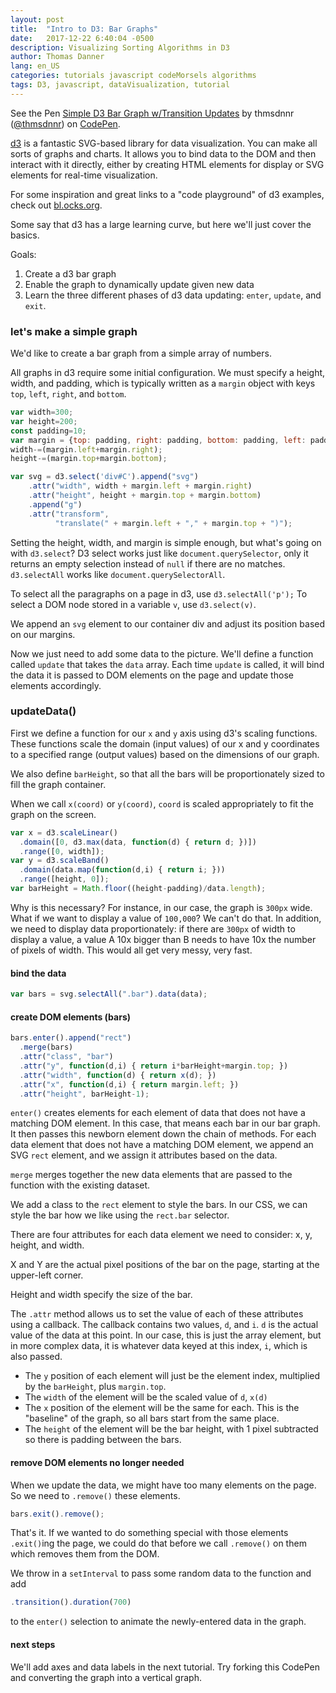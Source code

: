 ```yaml
---
layout: post
title:  "Intro to D3: Bar Graphs"
date:   2017-12-22 6:40:04 -0500
description: Visualizing Sorting Algorithms in D3
author: Thomas Danner
lang: en_US
categories: tutorials javascript codeMorsels algorithms
tags: D3, javascript, dataVisualization, tutorial
---
```


<p data-height="300" data-theme-id="32039" data-slug-hash="jYVBag" data-default-tab="js,result" data-user="thmsdnnr" data-embed-version="2" data-pen-title="Simple D3 Bar Graph w/Transition Updates" class="codepen">See the Pen <a href="https://codepen.io/thmsdnnr/pen/jYVBag/">Simple D3 Bar Graph w/Transition Updates</a> by thmsdnnr (<a href="https://codepen.io/thmsdnnr">@thmsdnnr</a>) on <a href="https://codepen.io">CodePen</a>.</p>
<script async src="https://production-assets.codepen.io/assets/embed/ei.js"></script>

[d3](https://d3js.org/) is a fantastic SVG-based library for data visualization. You can make all sorts of graphs and charts. It allows you to bind data to the DOM and then interact with it directly, either by creating HTML elements for display or SVG elements for real-time visualization.

For some inspiration and great links to a "code playground" of d3 examples, check out [bl.ocks.org](https://bl.ocks.org).

Some say that d3 has a large learning curve, but here we'll just cover the basics.

Goals:

1. Create a d3 bar graph
2. Enable the graph to dynamically update given new data
3. Learn the three different phases of d3 data updating: `enter`, `update`, and `exit`.

### let's make a simple graph

We'd like to create a bar graph from a simple array of numbers.

All graphs in d3 require some initial configuration. We must specify a height, width, and padding, which is typically written as a `margin` object with keys `top`, `left`, `right`, and `bottom`.

```javascript
var width=300;
var height=200;
const padding=10;
var margin = {top: padding, right: padding, bottom: padding, left: padding};
width-=(margin.left+margin.right);
height-=(margin.top+margin.bottom);

var svg = d3.select('div#C').append("svg")
    .attr("width", width + margin.left + margin.right)
    .attr("height", height + margin.top + margin.bottom)
    .append("g")
    .attr("transform",
          "translate(" + margin.left + "," + margin.top + ")");
```

Setting the height, width, and margin is simple enough, but what's going on with `d3.select`? D3 select works just like `document.querySelector`, only it returns an empty selection instead of `null` if there are no matches. `d3.selectAll` works like `document.querySelectorAll`.

To select all the paragraphs on a page in d3, use `d3.selectAll('p');` To select a DOM node stored in a variable `v`, use `d3.select(v)`.

We append an `svg` element to our container div and adjust its position based on our margins.

Now we just need to add some data to the picture. We'll define a function called `update` that takes the `data` array. Each time `update` is called, it will bind the data it is passed to DOM elements on the page and update those elements accordingly.

### updateData()

First we define a function for our `x` and `y` axis using d3's scaling functions. These functions scale the domain (input values) of our x and y coordinates to a specified range (output values) based on the dimensions of our graph.

We also define `barHeight`, so that all the bars will be proportionately sized to fill the graph container.

When we call `x(coord)` or `y(coord)`, `coord` is scaled appropriately to fit the graph on the screen.

```javascript
var x = d3.scaleLinear()
  .domain([0, d3.max(data, function(d) { return d; })])
  .range([0, width]);
var y = d3.scaleBand()
  .domain(data.map(function(d,i) { return i; }))
  .range([height, 0]);
var barHeight = Math.floor((height-padding)/data.length);
```

Why is this necessary? For instance, in our case, the graph is `300px` wide. What if we want to display a value of `100,000`? We can't do that. In addition, we need to display data proportionately: if there are `300px` of width to display a value, a value A 10x bigger than B needs to have 10x the number of pixels of width. This would all get very messy, very fast.

#### bind the data

```javascript
var bars = svg.selectAll(".bar").data(data);
```

#### create DOM elements (bars)
```javascript
bars.enter().append("rect")
  .merge(bars)
  .attr("class", "bar")
  .attr("y", function(d,i) { return i*barHeight+margin.top; })
  .attr("width", function(d) { return x(d); })
  .attr("x", function(d,i) { return margin.left; })
  .attr("height", barHeight-1);
```

`enter()` creates elements for each element of data that does not have a matching DOM element. In this case, that means each bar in our bar graph. It then passes this newborn element down the chain of methods. For each data element that does not have a matching DOM element, we append an SVG `rect` element, and we assign it attributes based on the data.

`merge` merges together the new data elements that are passed to the function with the existing dataset.

We add a class to the `rect` element to style the bars. In our CSS, we can style the bar how we like using the `rect.bar` selector.

There are four attributes for each data element we need to consider: x, y, height, and width.

X and Y are the actual pixel positions of the bar on the page, starting at the upper-left corner.

Height and width specify the size of the bar.

The `.attr` method allows us to set the value of each of these attributes using a callback. The callback contains two values, `d`, and `i`. `d` is the actual value of the data at this point. In our case, this is just the array element, but in more complex data, it is whatever data keyed at this index, `i`, which is also passed.

* The `y` position of each element will just be the element index, multiplied by the `barHeight`, plus `margin.top`.
* The `width` of the element will be the scaled value of `d`, `x(d)`
* The `x` position of the element will be the same for each. This is the "baseline" of the graph, so all bars start from the same place.
* The `height` of the element will be the bar height, with 1 pixel subtracted so there is padding between the bars.

#### remove DOM elements no longer needed

When we update the data, we might have too many elements on the page. So we need to `.remove()` these elements.

```javascript
bars.exit().remove();
```

That's it. If we wanted to do something special with those elements `.exit()`ing the page, we could do that before we call `.remove()` on them which removes them from the DOM.

We throw in a `setInterval` to pass some random data to the function and add

```javascript
.transition().duration(700)
```
to the `enter()` selection to animate the newly-entered data in the graph.

#### next steps

We'll add axes and data labels in the next tutorial. Try forking this CodePen and converting the graph into a vertical graph.
